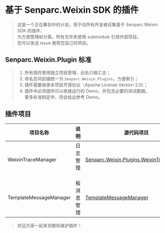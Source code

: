 # 基于 Senparc.Weixin SDK 的插件

> 这是一个正在筹划中的计划，用于向所有开发者征集基于 Senparc.Weixin SDK 的插件，<br>
> 为方便管理和分离，所有文件夹使用 submodule 引用外部项目。<br>
> 您可以发送 issue 推荐您自己的项目。

## Senparc.Weixin.Plugin 标准
> 1. 所有插件使用独立项目管理，此处只做汇总；<br>
> 2. 命名空间前缀统一为 `Senparc.Weixin.Plugins`，方便索引；<br>
> 3. 插件需要继承本项目开源协议（Apache License Version 2.0）；<br>
> 4. 插件中必须提供可以直接运行的 Demo，并包含必要的测试数据。<br>
> 更多标准制定中，将会给出参考 Demo。


## 插件项目

| 项目名称 | 说明 | 源代码项目  |
|---------|------|------|
|  WeixinTraceManager     | 日志管理   | [Senparc.Weixin.Plugins.WeixinTraceManager](https://github.com/JeffreySu/Senparc.Weixin.Plugins.WeixinTraceManager)
|  TemplateMessageManager | 板消息管理 | [TemplateMessageManager](https://github.com/JeffreySu/Senparc.Weixin.Plugins.TemplateMessageManager)

> 欢迎大家一起来贡献和维护插件！
